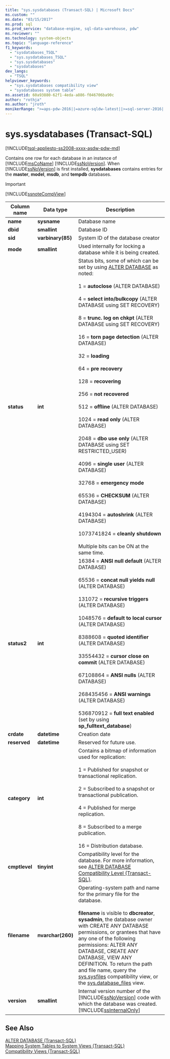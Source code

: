 ```yaml
---
title: "sys.sysdatabases (Transact-SQL) | Microsoft Docs"
ms.custom: ""
ms.date: "03/15/2017"
ms.prod: sql
ms.prod_service: "database-engine, sql-data-warehouse, pdw"
ms.reviewer: ""
ms.technology: system-objects
ms.topic: "language-reference"
f1_keywords: 
  - "sysdatabases_TSQL"
  - "sys.sysdatabases_TSQL"
  - "sys.sysdatabases"
  - "sysdatabases"
dev_langs: 
  - "TSQL"
helpviewer_keywords: 
  - "sys.sysdatabases compatibility view"
  - "sysdatabases system table"
ms.assetid: 60a93880-62f1-4eda-a886-f046706ba90c
author: "rothja"
ms.author: "jroth"
monikerRange: ">=aps-pdw-2016||=azure-sqldw-latest||>=sql-server-2016||=sqlallproducts-allversions||>=sql-server-linux-2017||=azuresqldb-mi-current"
---
```

# sys.sysdatabases (Transact-SQL)
[!INCLUDE[tsql-appliesto-ss2008-xxxx-asdw-pdw-md](../../includes/tsql-appliesto-ss2008-xxxx-asdw-pdw-md.md)]

  Contains one row for each database in an instance of [!INCLUDE[msCoName](../../includes/msconame-md.md)] [!INCLUDE[ssNoVersion](../../includes/ssnoversion-md.md)]. When [!INCLUDE[ssNoVersion](../../includes/ssnoversion-md.md)] is first installed, **sysdatabases** contains entries for the **master**, **model**, **msdb**, and **tempdb** databases.  
  
> [!IMPORTANT]  
>  [!INCLUDE[ssnoteCompView](../../includes/ssnotecompview-md.md)]  
  
|Column name|Data type|Description|  
|-----------------|---------------|-----------------|  
|**name**|**sysname**|Database name|  
|**dbid**|**smallint**|Database ID|  
|**sid**|**varbinary(85)**|System ID of the database creator|  
|**mode**|**smallint**|Used internally for locking a database while it is being created.|  
|**status**|**int**|Status bits, some of which can be set by using [ALTER DATABASE](../../t-sql/statements/alter-database-transact-sql.md) as noted:<br /><br /> 1 = **autoclose** (ALTER DATABASE)<br /><br /> 4 = **select into/bulkcopy** (ALTER DATABASE using SET RECOVERY)<br /><br /> 8 = **trunc. log on chkpt** (ALTER DATABASE using SET RECOVERY)<br /><br /> 16 = **torn page detection** (ALTER DATABASE)<br /><br /> 32 = **loading**<br /><br /> 64 = **pre recovery**<br /><br /> 128 = **recovering**<br /><br /> 256 = **not recovered**<br /><br /> 512 = **offline** (ALTER DATABASE)<br /><br /> 1024 = **read only** (ALTER DATABASE)<br /><br /> 2048 = **dbo use only** (ALTER DATABASE using SET RESTRICTED_USER)<br /><br /> 4096 = **single user** (ALTER DATABASE)<br /><br /> 32768 = **emergency mode**<br /><br /> 65536 = **CHECKSUM** (ALTER DATABASE)<br /><br /> 4194304 = **autoshrink** (ALTER DATABASE)<br /><br /> 1073741824 = **cleanly shutdown**<br /><br /> Multiple bits can be ON at the same time.|  
|**status2**|**int**|16384 = **ANSI null default** (ALTER DATABASE)<br /><br /> 65536 = **concat null yields null** (ALTER DATABASE)<br /><br /> 131072 = **recursive triggers** (ALTER DATABASE)<br /><br /> 1048576 = **default to local cursor** (ALTER DATABASE)<br /><br /> 8388608 = **quoted identifier** (ALTER DATABASE)<br /><br /> 33554432 = **cursor close on commit** (ALTER DATABASE)<br /><br /> 67108864 = **ANSI nulls** (ALTER DATABASE)<br /><br /> 268435456 = **ANSI warnings** (ALTER DATABASE)<br /><br /> 536870912 = **full text enabled** (set by using **sp_fulltext_database**)|  
|**crdate**|**datetime**|Creation date|  
|**reserved**|**datetime**|Reserved for future use.|  
|**category**|**int**|Contains a bitmap of information used for replication:<br /><br /> 1 = Published for snapshot or transactional replication.<br /><br /> 2 = Subscribed to a snapshot or transactional publication.<br /><br /> 4 = Published for merge replication.<br /><br /> 8 = Subscribed to a merge publication.<br /><br /> 16 = Distribution database.|  
|**cmptlevel**|**tinyint**|Compatibility level for the database. For more information, see [ALTER DATABASE Compatibility Level &#40;Transact-SQL&#41;](../../t-sql/statements/alter-database-transact-sql-compatibility-level.md).|  
|**filename**|**nvarchar(260)**|Operating-system path and name for the primary file for the database.<br /><br /> **filename** is visible to **dbcreator**, **sysadmin**, the database owner with CREATE ANY DATABASE permissions, or grantees that have any one of the following permissions: ALTER ANY DATABASE, CREATE ANY DATABASE, VIEW ANY DEFINITION. To return the path and file name, query the [sys.sysfiles](../../relational-databases/system-compatibility-views/sys-sysfiles-transact-sql.md) compatibility view, or the [sys.database_files](../../relational-databases/system-catalog-views/sys-database-files-transact-sql.md) view.|  
|**version**|**smallint**|Internal version number of the [!INCLUDE[ssNoVersion](../../includes/ssnoversion-md.md)] code with which the database was created. [!INCLUDE[ssInternalOnly](../../includes/ssinternalonly-md.md)]|  
  
## See Also  
 [ALTER DATABASE &#40;Transact-SQL&#41;](../../t-sql/statements/alter-database-transact-sql.md)   
 [Mapping System Tables to System Views &#40;Transact-SQL&#41;](../../relational-databases/system-tables/mapping-system-tables-to-system-views-transact-sql.md)   
 [Compatibility Views &#40;Transact-SQL&#41;](~/relational-databases/system-compatibility-views/system-compatibility-views-transact-sql.md)  
  
  
